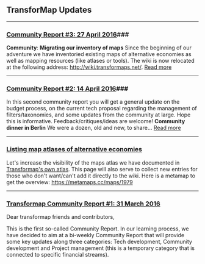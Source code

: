 ## **TransforMap Updates** ##

-----------------------------
### **[Community Report #3: 27 April 2016](https://discourse.transformap.co/t/community-report-3-27-april-2016/1042)**###

**Community**: **Migrating our inventory of maps**
Since the beginning of our adventure we have inventoried existing maps of alternative economies as well as mapping resources (like atlases or tools). The wiki is now relocated at the following address: http://wiki.transformaps.net/. [Read more](https://discourse.transformap.co/t/community-report-3-27-april-2016/1042)

---
### **[Community Report #2: 14 April 2016](https://discourse.transformap.co/t/community-report-2-14-april-2016/1026/1)**###

In this second community report you will get a general update on the budget process, on the current tech proposal regarding the management of filters/taxonomies, and some updates from the community at large. Hope this is informative. Feedback/critiques/ideas are welcome! 
**Community dinner in Berlin**
We were a dozen, old and new, to share... [Read more](https://discourse.transformap.co/t/community-report-2-14-april-2016/1026/1)

---
### **[Listing map atlases of alternative economies](https://discourse.transformap.co/t/listing-all-atlases-of-maps/1012)** ###

Let's increase the visibility of the maps atlas we have documented in [Transformap's own atlas](http://mmm.3oe.de/wiki/Category:Meta). This page will also serve to collect new entries for those who don't want/can't add it directly to the wiki.
Here is a metamap to get the overview: https://metamaps.cc/maps/1979

---
### **[Transformap Community Report #1: 31 March 2016](https://discourse.transformap.co/t/community-report-1-31st-march-2016/1011)** ###

Dear transformap friends and contributors,

This is the first so-called Community Report. In our learning process, we have decided to aim at a bi-weekly Community Report that will provide some key updates along three categories: Tech development, Community development and Project management (this is a temporary category that is connected to specific financial streams).